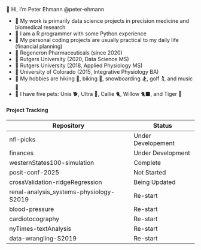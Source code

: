 👋 Hi, I’m Peter Ehmann @peter-ehmann

- 👀  My work is primarily data science projects in precision medicine and biomedical research
- 🌱  I am a R programmer with some Python experience
- 🧠  My personal coding projects are usually practical to my daily life (financial planning)
- 🏢  Regeneron Pharmaceuticals (since 2020)
- 🍎  Rutgers University (2020, Data Science MS)
- 🍎  Rutgers University (2018, Applied Physiology MS)
- 🍏  University of Colorado (2015, Integrative Physiology BA)
- 🌟  My hobbies are hiking 🥾, biking 🚴, snowboarding 🏂, golf 🏌️, and music 🎸
- 🐶  I have five pets: Unis 🐕, Ultra 🦮, Callie 🐈, Willow 🐈‍⬛, and Tiger 🦎

#### Project Tracking

| Repository                              | Status             |
|-----------------------------------------|--------------------|
| nfl-picks                               | Under Developement |
| finances                                | Under Development  |
| westernStates100-simulation             | Complete           |
| posit-conf-2025                         | Not Started        |
| crossValidation-ridgeRegression         | Being Updated      |
| renal-analysis_systems-physiology-S2019 | Re-start           |
| blood-pressure                          | Re-start           |
| cardiotocography                        | Re-start           |
| nyTimes-textAnalysis                    | Re-start           |
| data-wrangling-S2019                    | Re-start           |
